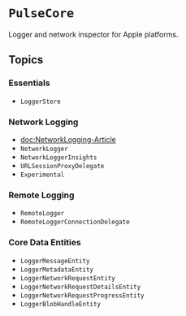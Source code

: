 # ``PulseCore``

Logger and network inspector for Apple platforms.

## Topics

### Essentials

- ``LoggerStore``

### Network Logging

- <doc:NetworkLogging-Article>
- ``NetworkLogger``
- ``NetworkLoggerInsights``
- ``URLSessionProxyDelegate``
- ``Experimental``

### Remote Logging

- ``RemoteLogger``
- ``RemoteLoggerConnectionDelegate``

### Core Data Entities

- ``LoggerMessageEntity``
- ``LoggerMetadataEntity``
- ``LoggerNetworkRequestEntity``
- ``LoggerNetworkRequestDetailsEntity``
- ``LoggerNetworkRequestProgressEntity``
- ``LoggerBlobHandleEntity``
